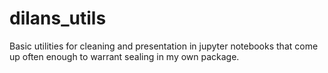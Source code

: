 # dilans_utils
Basic utilities for cleaning and presentation in jupyter notebooks that come up often enough to warrant sealing in my own package.
